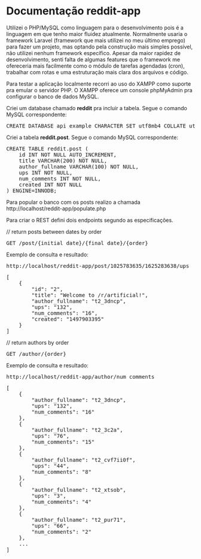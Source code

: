 # Documentação reddit-app

Utilizei o PHP/MySQL como linguagem para o desenvolvimento pois é a linguagem em que tenho maior fluidez atualmente. Normalmente usaria o framework Laravel (framework que mais utilizei no meu último emprego) para fazer um projeto, mas optando pela construção mais simples possível, não utilizei nenhum framework específico. Apesar da maior rapidez de desenvolvimento, senti falta de algumas features que o framework me ofereceria mais facilmente como o módulo de tarefas agendadas (cron), trabalhar com rotas e uma estruturação mais clara dos arquivos e código.

Para testar a aplicação localmente recorri ao uso do XAMPP como suporte pra emular o servidor PHP.
O XAMPP oferece um console phpMyAdmin pra configurar o banco de dados MySQL. 

Criei um database chamado <b>reddit</b> pra incluir a tabela. Segue o comando MySQL correspondente: 
<pre>CREATE DATABASE api_example CHARACTER SET utf8mb4 COLLATE utf8mb4_unicode_ci;</pre>

Criei a tabela <b>reddit.post</b>. Segue o comando MySQL correspondente: 
<pre>CREATE TABLE reddit.post (
    id INT NOT NULL AUTO_INCREMENT,
    title VARCHAR(200) NOT NULL,
    author_fullname VARCHAR(100) NOT NULL,
    ups INT NOT NULL,
    num_comments INT NOT NULL,
    created INT NOT NULL
) ENGINE=INNODB;
</pre>

Para popular o banco com os posts realizo a chamada http://localhost/reddit-app/populate.php

Para criar o REST defini dois endpoints segundo as especificações.

// return posts between dates by order
<pre>GET /post/{initial_date}/{final_date}/{order}</pre>

Exemplo de consulta e resultado:
<pre>
http://localhost/reddit-app/post/1025783635/1625283638/ups
</pre>
<pre>
[
    {
        "id": "2",
        "title": "Welcome to /r/artificial!",
        "author_fullname": "t2_3dncp",
        "ups": "132",
        "num_comments": "16",
        "created": "1497903395"
    }
]
</pre>

// return authors by order
<pre>GET /author/{order}</pre>

Exemplo de consulta e resultado:
<pre>
http://localhost/reddit-app/author/num_comments
</pre>
<pre>
[
    {
        "author_fullname": "t2_3dncp",
        "ups": "132",
        "num_comments": "16"
    },
    {
        "author_fullname": "t2_3c2a",
        "ups": "76",
        "num_comments": "15"
    },
    {
        "author_fullname": "t2_cvf7ii0f",
        "ups": "44",
        "num_comments": "8"
    },
    {
        "author_fullname": "t2_xtsob",
        "ups": "3",
        "num_comments": "4"
    },
    {
        "author_fullname": "t2_pur71",
        "ups": "66",
        "num_comments": "2"
    },
    ...
]
</pre>
